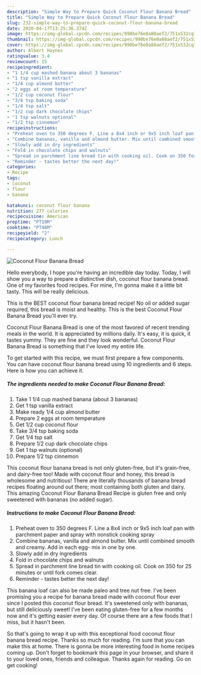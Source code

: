 ```yaml
---
description: "Simple Way to Prepare Quick Coconut Flour Banana Bread"
title: "Simple Way to Prepare Quick Coconut Flour Banana Bread"
slug: 232-simple-way-to-prepare-quick-coconut-flour-banana-bread
date: 2020-04-17T13:25:36.374Z
image: https://img-global.cpcdn.com/recipes/990be76e0a88aef2/751x532cq70/coconut-flour-banana-bread-recipe-main-photo.jpg
thumbnail: https://img-global.cpcdn.com/recipes/990be76e0a88aef2/751x532cq70/coconut-flour-banana-bread-recipe-main-photo.jpg
cover: https://img-global.cpcdn.com/recipes/990be76e0a88aef2/751x532cq70/coconut-flour-banana-bread-recipe-main-photo.jpg
author: Albert Haynes
ratingvalue: 3.4
reviewcount: 15
recipeingredient:
- "1 1/4 cup mashed banana about 3 bananas"
- "1 tsp vanilla extract"
- "1/4 cup almond butter"
- "2 eggs at room temperature"
- "1/2 cup coconut flour"
- "3/4 tsp baking soda"
- "1/4 tsp salt"
- "1/2 cup dark chocolate chips"
- "1 tsp walnuts optional"
- "1/2 tsp cinnemon"
recipeinstructions:
- "Preheat oven to 350 degrees F. Line a 8x4 inch or 9x5 inch loaf pan with parchment paper and spray with nonstick cooking spray"
- "Combine bananas, vanilla and almond butter. Mix until combined smooth and creamy. Add in each egg- mix in one by one."
- "Slowly add in dry ingredients"
- "Fold in chocolate chips and walnuts"
- "Spread in parchment line bread tin with cooking oil. Cook on 350 for 25 minutes or until fork comes clear."
- "Reminder - tastes better the next day!"
categories:
- Recipe
tags:
- coconut
- flour
- banana

katakunci: coconut flour banana 
nutrition: 277 calories
recipecuisine: American
preptime: "PT19M"
cooktime: "PT46M"
recipeyield: "2"
recipecategory: Lunch

---
```



![Coconut Flour Banana Bread](https://img-global.cpcdn.com/recipes/990be76e0a88aef2/751x532cq70/coconut-flour-banana-bread-recipe-main-photo.jpg)

Hello everybody, I hope you're having an incredible day today. Today, I will show you a way to prepare a distinctive dish, coconut flour banana bread. One of my favorites food recipes. For mine, I'm gonna make it a little bit tasty. This will be really delicious.

This is the BEST coconut flour banana bread recipe! No oil or added sugar required, this bread is moist and healthy. This is the best Coconut Flour Banana Bread you&#39;ll ever try.

Coconut Flour Banana Bread is one of the most favored of recent trending meals in the world. It is appreciated by millions daily. It's easy, it is quick, it tastes yummy. They are fine and they look wonderful. Coconut Flour Banana Bread is something that I've loved my entire life.


To get started with this recipe, we must first prepare a few components. You can have coconut flour banana bread using 10 ingredients and 6 steps. Here is how you can achieve it.

<!--inarticleads1-->

##### The ingredients needed to make Coconut Flour Banana Bread:

1. Take 1 1/4 cup mashed banana (about 3 bananas)
1. Get 1 tsp vanilla extract
1. Make ready 1/4 cup almond butter
1. Prepare 2 eggs at room temperature
1. Get 1/2 cup coconut flour
1. Take 3/4 tsp baking soda
1. Get 1/4 tsp salt
1. Prepare 1/2 cup dark chocolate chips
1. Get 1 tsp walnuts (optional)
1. Prepare 1/2 tsp cinnemon


This coconut flour banana bread is not only gluten-free, but it&#39;s grain-free, and dairy-free too! Made with coconut flour and honey, this bread is wholesome and nutritious! There are literally thousands of banana bread recipes floating around out there; most containing both gluten and dairy. This amazing Coconut Flour Banana Bread Recipe is gluten free and only sweetened with bananas (no added sugar). 

<!--inarticleads2-->

##### Instructions to make Coconut Flour Banana Bread:

1. Preheat oven to 350 degrees F. Line a 8x4 inch or 9x5 inch loaf pan with parchment paper and spray with nonstick cooking spray
1. Combine bananas, vanilla and almond butter. Mix until combined smooth and creamy. Add in each egg- mix in one by one.
1. Slowly add in dry ingredients
1. Fold in chocolate chips and walnuts
1. Spread in parchment line bread tin with cooking oil. Cook on 350 for 25 minutes or until fork comes clear.
1. Reminder - tastes better the next day!


This banana loaf can also be made paleo and tree nut free. I&#39;ve been promising you a recipe for banana bread made with coconut flour ever since I posted this coconut flour bread. It&#39;s sweetened only with bananas, but still deliciously sweet! I&#39;ve been eating gluten-free for a few months now and it&#39;s getting easier every day. Of course there are a few foods that I miss, but it hasn&#39;t been. 

So that's going to wrap it up with this exceptional food coconut flour banana bread recipe. Thanks so much for reading. I'm sure that you can make this at home. There is gonna be more interesting food in home recipes coming up. Don't forget to bookmark this page in your browser, and share it to your loved ones, friends and colleague. Thanks again for reading. Go on get cooking!
